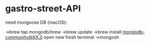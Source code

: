 # gastro-street-API

need mongoose DB (macOS):

->brew tap mongodb/brew
->brew update
->brew install mongodb-community@XX.0
open new fresh terminal
->mongosh